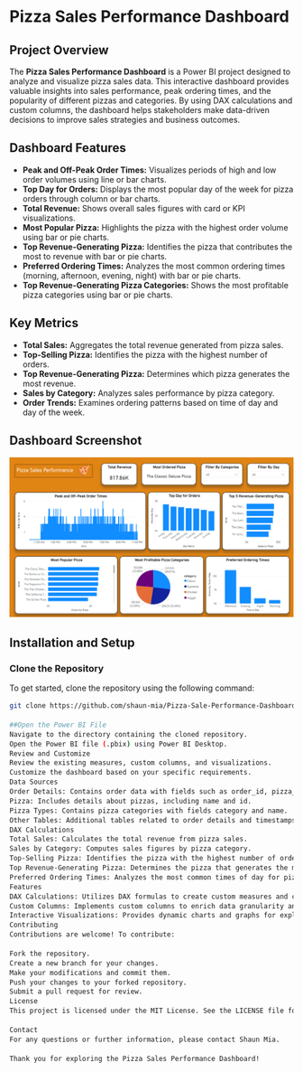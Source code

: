 # Pizza Sales Performance Dashboard

## Project Overview
The **Pizza Sales Performance Dashboard** is a Power BI project designed to analyze and visualize pizza sales data. This interactive dashboard provides valuable insights into sales performance, peak ordering times, and the popularity of different pizzas and categories. By using DAX calculations and custom columns, the dashboard helps stakeholders make data-driven decisions to improve sales strategies and business outcomes.

## Dashboard Features
- **Peak and Off-Peak Order Times:** Visualizes periods of high and low order volumes using line or bar charts.
- **Top Day for Orders:** Displays the most popular day of the week for pizza orders through column or bar charts.
- **Total Revenue:** Shows overall sales figures with card or KPI visualizations.
- **Most Popular Pizza:** Highlights the pizza with the highest order volume using bar or pie charts.
- **Top Revenue-Generating Pizza:** Identifies the pizza that contributes the most to revenue with bar or pie charts.
- **Preferred Ordering Times:** Analyzes the most common ordering times (morning, afternoon, evening, night) with bar or pie charts.
- **Top Revenue-Generating Pizza Categories:** Shows the most profitable pizza categories using bar or pie charts.

## Key Metrics
- **Total Sales:** Aggregates the total revenue generated from pizza sales.
- **Top-Selling Pizza:** Identifies the pizza with the highest number of orders.
- **Top Revenue-Generating Pizza:** Determines which pizza generates the most revenue.
- **Sales by Category:** Analyzes sales performance by pizza category.
- **Order Trends:** Examines ordering patterns based on time of day and day of the week.

## Dashboard Screenshot
![Pizza Sales Performance Dashboard](https://github.com/shaun-mia/Pizza-Sale-Performance-Dashboard/blob/main/Requirment/Dashboard.png)

## Installation and Setup

### Clone the Repository
To get started, clone the repository using the following command:
```bash
git clone https://github.com/shaun-mia/Pizza-Sale-Performance-Dashboard.git

##Open the Power BI File
Navigate to the directory containing the cloned repository.
Open the Power BI file (.pbix) using Power BI Desktop.
Review and Customize
Review the existing measures, custom columns, and visualizations.
Customize the dashboard based on your specific requirements.
Data Sources
Order Details: Contains order data with fields such as order_id, pizza_id, price, quantity, and sales.
Pizza: Includes details about pizzas, including name and id.
Pizza Types: Contains pizza categories with fields category and name.
Other Tables: Additional tables related to order details and timestamps.
DAX Calculations
Total Sales: Calculates the total revenue from pizza sales.
Sales by Category: Computes sales figures by pizza category.
Top-Selling Pizza: Identifies the pizza with the highest number of orders.
Top Revenue-Generating Pizza: Determines the pizza that generates the most revenue.
Preferred Ordering Times: Analyzes the most common times of day for pizza orders.
Features
DAX Calculations: Utilizes DAX formulas to create custom measures and calculated columns for detailed analysis.
Custom Columns: Implements custom columns to enrich data granularity and accuracy.
Interactive Visualizations: Provides dynamic charts and graphs for exploring and analyzing sales data.
Contributing
Contributions are welcome! To contribute:

Fork the repository.
Create a new branch for your changes.
Make your modifications and commit them.
Push your changes to your forked repository.
Submit a pull request for review.
License
This project is licensed under the MIT License. See the LICENSE file for details.

Contact
For any questions or further information, please contact Shaun Mia.

Thank you for exploring the Pizza Sales Performance Dashboard!
